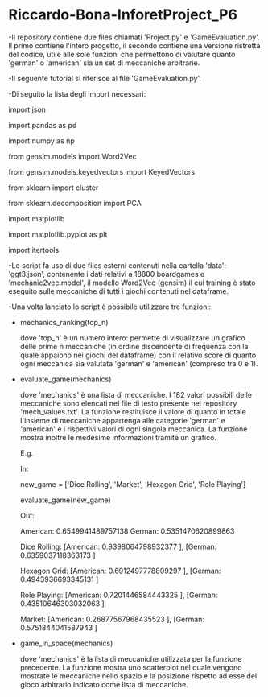 # Riccardo-Bona-InforetProject_P6

-Il repository contiene due files chiamati 'Project.py' e 'GameEvaluation.py'. Il primo contiene l'intero progetto, il secondo contiene una versione ristretta del 
 codice, utile alle sole funzioni che permettono di valutare quanto 'german' o 'american' sia un set di meccaniche arbitrarie.

-Il seguente tutorial si riferisce al file 'GameEvaluation.py'.

-Di seguito la lista degli import necessari:

import json

import pandas as pd

import numpy as np

from gensim.models import Word2Vec

from gensim.models.keyedvectors import KeyedVectors

from sklearn import cluster

from sklearn.decomposition import PCA

import matplotlib

import matplotlib.pyplot as plt

import itertools


-Lo script fa uso di due files esterni contenuti nella cartella 'data': 'ggt3.json', contenente i dati relativi a 18800 boardgames e 'mechanic2vec.model', il modello 
 Word2Vec (gensim) il cui training è stato eseguito sulle meccaniche di tutti i giochi contenuti nel dataframe.
 
-Una volta lanciato lo script è possibile utilizzare tre funzioni:

-    mechanics_ranking(top_n)

     dove 'top_n' è un numero intero: permette di visualizzare un grafico delle prime n meccaniche (in ordine discendente di frequenza con la quale appaiono nei 
     giochi del dataframe) con il relativo score di quanto ogni meccanica sia valutata 'german' e 'american' (compreso tra 0 e 1).
 
-    evaluate_game(mechanics)

     dove 'mechanics' è una lista di meccaniche. I 182 valori possibili delle meccaniche sono elencati nel file di testo presente nel repository 'mech_values.txt'.
     La funzione restituisce il valore di quanto in totale l'insieme di meccaniche appartenga alle categorie 'german' e 'american' e i rispettivi valori di ogni
     singola meccanica.
     La funzione mostra inoltre le medesime informazioni tramite un grafico.
     
     E.g.
     
     In:
     
     new_game = ['Dice Rolling', 'Market', 'Hexagon Grid', 'Role Playing']
     
     evaluate_game(new_game)
     
     Out:
     
     American:  0.6549941489757138 
     German:  0.5351470620899863
     
     Dice Rolling:  [American:  0.9398064798932377 ], [German:  0.6359037118363173 ]
     
     Hexagon Grid:  [American:  0.6912497778809297 ], [German:  0.4943936693345131 ]
     
     Role Playing:  [American:  0.7201446584443325 ], [German:  0.43510646303032063 ]
     
     Market:  [American:  0.26877567968435523 ], [German:  0.5751844041587943 ]


-    game_in_space(mechanics)
     
     dove 'mechanics' è la lista di meccaniche utilizzata per la funzione precedente.
     La funzione mostra uno scatterplot nel quale vengono mostrate le meccaniche nello spazio e la posizione rispetto ad esse del gioco arbitrario indicato come lista 
     di meccaniche.
